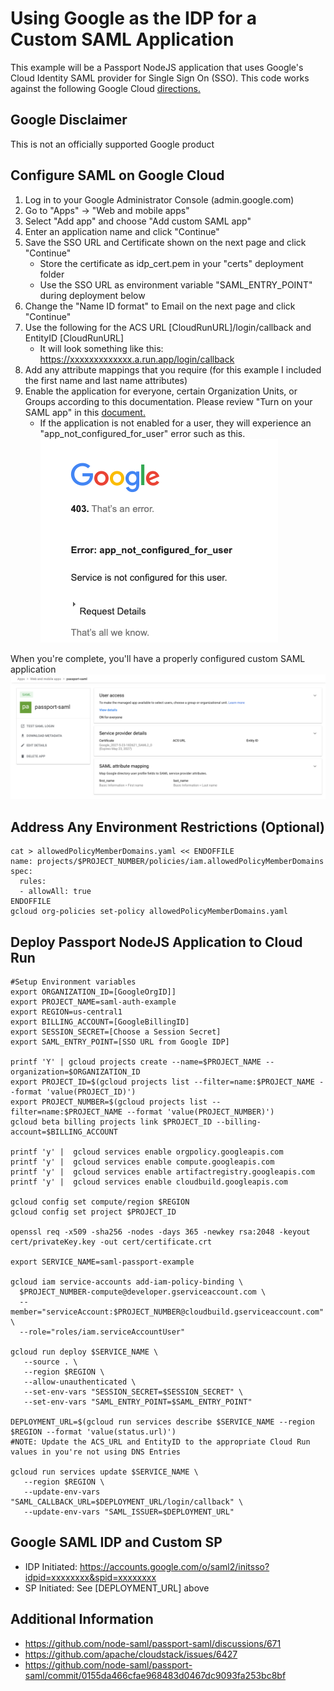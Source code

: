 # Using Google as the IDP for a Custom SAML Application

This example will be a Passport NodeJS application that uses Google's Cloud Identity SAML provider for Single Sign On (SSO). This code works against the following Google Cloud [directions.](https://support.google.com/a/answer/6087519?hl=en&fl=1)

## Google Disclaimer
This is not an officially supported Google product

## Configure SAML on Google Cloud
1. Log in to your Google Administrator Console (admin.google.com)
1. Go to "Apps" -> "Web and mobile apps"
1. Select "Add app" and choose "Add custom SAML app"
1. Enter an application name and click "Continue"
1. Save the SSO URL and Certificate shown on the next page and click "Continue"
    * Store the certificate as idp_cert.pem in your "certs" deployment folder
    * Use the SSO URL as environment variable "SAML_ENTRY_POINT" during deployment below
1. Change the "Name ID format" to Email on the next page and click "Continue"
1. Use the following for the ACS URL [CloudRunURL]/login/callback and EntityID [CloudRunURL]
    * It will look something like this: </br>
        https://xxxxxxxxxxxxx.a.run.app/login/callback
1. Add any attribute mappings that you require (for this example I included the first name and last name attributes)
1. Enable the application for everyone, certain Organization Units, or Groups according to this documentation. Please review "Turn on your SAML app" in this [document.](https://support.google.com/a/answer/6087519?hl=en&fl=1)
    * If the application is not enabled for a user, they will experience an "app_not_configured_for_user" error such as this.
![App Not Configured for User](images/app_not_configured.png)

When you're complete, you'll have a properly configured custom SAML application
![SAML Completed Configuration](images/google_admin_saml.png)

## Address Any Environment Restrictions (Optional)
```
cat > allowedPolicyMemberDomains.yaml << ENDOFFILE
name: projects/$PROJECT_NUMBER/policies/iam.allowedPolicyMemberDomains
spec:
  rules:
  - allowAll: true
ENDOFFILE
gcloud org-policies set-policy allowedPolicyMemberDomains.yaml
```

## Deploy Passport NodeJS Application to Cloud Run
```
#Setup Environment variables
export ORGANIZATION_ID=[GoogleOrgID]]
export PROJECT_NAME=saml-auth-example
export REGION=us-central1
export BILLING_ACCOUNT=[GoogleBillingID]
export SESSION_SECRET=[Choose a Session Secret]
export SAML_ENTRY_POINT=[SSO URL from Google IDP]

printf 'Y' | gcloud projects create --name=$PROJECT_NAME --organization=$ORGANIZATION_ID
export PROJECT_ID=$(gcloud projects list --filter=name:$PROJECT_NAME --format 'value(PROJECT_ID)')
export PROJECT_NUMBER=$(gcloud projects list --filter=name:$PROJECT_NAME --format 'value(PROJECT_NUMBER)')
gcloud beta billing projects link $PROJECT_ID --billing-account=$BILLING_ACCOUNT

printf 'y' |  gcloud services enable orgpolicy.googleapis.com
printf 'y' |  gcloud services enable compute.googleapis.com 
printf 'y' |  gcloud services enable artifactregistry.googleapis.com
printf 'y' |  gcloud services enable cloudbuild.googleapis.com

gcloud config set compute/region $REGION
gcloud config set project $PROJECT_ID

openssl req -x509 -sha256 -nodes -days 365 -newkey rsa:2048 -keyout cert/privateKey.key -out cert/certificate.crt

export SERVICE_NAME=saml-passport-example

gcloud iam service-accounts add-iam-policy-binding \
  $PROJECT_NUMBER-compute@developer.gserviceaccount.com \
  --member="serviceAccount:$PROJECT_NUMBER@cloudbuild.gserviceaccount.com" \
  --role="roles/iam.serviceAccountUser"

gcloud run deploy $SERVICE_NAME \
   --source . \
   --region $REGION \
   --allow-unauthenticated \
   --set-env-vars "SESSION_SECRET=$SESSION_SECRET" \
   --set-env-vars "SAML_ENTRY_POINT=$SAML_ENTRY_POINT"

DEPLOYMENT_URL=$(gcloud run services describe $SERVICE_NAME --region $REGION --format 'value(status.url)')
#NOTE: Update the ACS_URL and EntityID to the appropriate Cloud Run values in you're not using DNS Entries

gcloud run services update $SERVICE_NAME \
   --region $REGION \
   --update-env-vars "SAML_CALLBACK_URL=$DEPLOYMENT_URL/login/callback" \
   --update-env-vars "SAML_ISSUER=$DEPLOYMENT_URL"
```

## Google SAML IDP and Custom SP
* IDP Initiated: https://accounts.google.com/o/saml2/initsso?idpid=xxxxxxxx&spid=xxxxxxxx
* SP Initiated: See [DEPLOYMENT_URL] above

## Additional Information
* https://github.com/node-saml/passport-saml/discussions/671
* https://github.com/apache/cloudstack/issues/6427
* https://github.com/node-saml/passport-saml/commit/0155da466cfae968483d0467dc9093fa253bc8bf